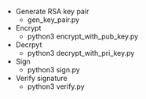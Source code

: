 - Generate RSA key pair
  - gen_key_pair.py
- Encrypt
  - python3 encrypt_with_pub_key.py
- Decrpyt
  - python3 decrypt_with_pri_key.py
- Sign
  - python3 sign.py
- Verify signature
  - python3 verify.py
